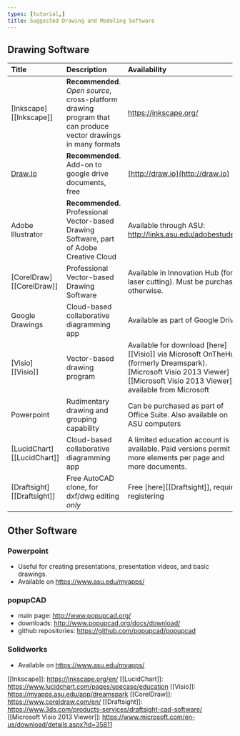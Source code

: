 ```yaml
---
types: [tutorial,] 
title: Suggested Drawing and Modeling Software
---
```


## Drawing Software

| **Title**                  | **Description**                                                                                                 | **Availability**                                                                                                                                                           |
|:---------------------------|:----------------------------------------------------------------------------------------------------------------|:---------------------------------------------------------------------------------------------------------------------------------------------------------------------------|
| [Inkscape][[Inkscape]]     | **Recommended**. *Open source*, cross-platform drawing program that can produce vector drawings in many formats | <https://inkscape.org/>                                                                                                                                                    |
| [Draw.Io](http://draw.io)  | **Recommended**. Add-on to google drive documents, free                                                         | [http://draw.io](http://draw.io)                                                                                                                                           |
| Adobe Illustrator          | **Recommended**. Professional Vector-based Drawing Software, part of Adobe Creative Cloud                       | Available through ASU: <http://links.asu.edu/adobestudent>                                                                                                                 |
| [CorelDraw][[CorelDraw]]   | Professional Vector-based Drawing Software                                                                      | Available in Innovation Hub (for laser cutting). Must be purchased otherwise.                                                                                              |
| Google Drawings            | Cloud-based collaborative diagramming app                                                                       | Available as part of Google Drive                                                                                                                                          |
| [Visio][[Visio]]           | Vector-based drawing program                                                                                    | Available for download [here][[Visio]] via Microsoft OnTheHub (formerly Dreamspark). [Microsoft Visio 2013 Viewer][[Microsoft Visio 2013 Viewer]] available from Microsoft |
| Powerpoint                 | Rudimentary drawing and grouping capability                                                                     | Can be purchased as part of Office Suite. Also available on ASU computers                                                                                                  |
| [LucidChart][[LucidChart]] | Cloud-based collaborative diagramming app                                                                       | A limited education account is available.  Paid versions permit more elements per page and more documents.                                                                 |
| [Draftsight][[Draftsight]] | Free AutoCAD clone, for dxf/dwg editing *only*                                                                  | Free [here][[Draftsight]], requires registering                                                                                                                            |

## Other Software

### Powerpoint

* Useful for creating presentations, presentation videos, and basic drawings.
* Available on <https://www.asu.edu/myapps/>

### popupCAD
* main page: <http://www.popupcad.org/>
* downloads: <http://www.popupcad.org/docs/download/>
* github repositories: <https://github.com/popupcad/popupcad>

### Solidworks
* Available on <https://www.asu.edu/myapps/>


[[Inkscape]]: https://inkscape.org/en/
[[LucidChart]]: https://www.lucidchart.com/pages/usecase/education
[[Visio]]: https://myapps.asu.edu/app/dreamspark
[[CorelDraw]]: https://www.coreldraw.com/en/
[[Draftsight]]: https://www.3ds.com/products-services/draftsight-cad-software/
[[Microsoft Visio 2013 Viewer]]: https://www.microsoft.com/en-us/download/details.aspx?id=35811